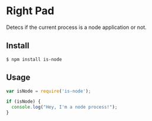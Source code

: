 # Right Pad
Detecs if the current process is a node application or not.

## Install
`$ npm install is-node`

## Usage
```javascript
var isNode = require('is-node');

if (isNode) {
  console.log("Hey, I'm a node process!");
}
```
